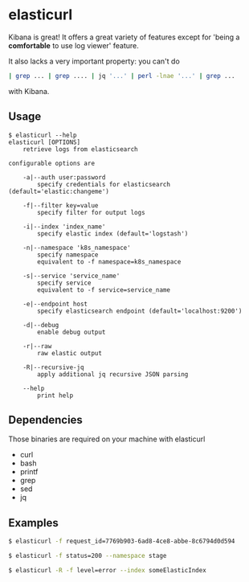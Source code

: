 # elasticurl

Kibana is great! It offers a great variety of features except for 'being a **comfortable** to use log viewer' feature.

It also lacks a very important property: you can't do
```bash
| grep ... | grep .... | jq '...' | perl -lnae '...' | grep ...
```

with Kibana.

## Usage

```
$ elasticurl --help
elasticurl [OPTIONS]
	retrieve logs from elasticsearch

configurable options are

	-a|--auth user:password
		specify credentials for elasticsearch (default='elastic:changeme')

	-f|--filter key=value
		specify filter for output logs

	-i|--index 'index_name'
		specify elastic index (default='logstash')

	-n|--namespace 'k8s_namespace'
		specify namespace
		equivalent to -f namespace=k8s_namespace

	-s|--service 'service_name'
		specify service
		equivalent to -f service=service_name

	-e|--endpoint host
		specify elasticsearch endpoint (default='localhost:9200')

	-d|--debug
		enable debug output

	-r|--raw
		raw elastic output

	-R|--recursive-jq
		apply additional jq recursive JSON parsing

	--help
		print help
```

## Dependencies

Those binaries are required on your machine with elasticurl
- curl
- bash
- printf
- grep
- sed
- jq

## Examples

```bash
$ elasticurl -f request_id=7769b903-6ad8-4ce8-abbe-8c6794d0d594

$ elasticurl -f status=200 --namespace stage

$ elasticurl -R -f level=error --index someElasticIndex
```
